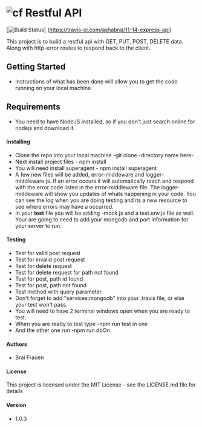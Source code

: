 ![cf](http://i.imgur.com/7v5ASc8.png) Restful API 
====
[![Build Status](https://travis-ci.com/ashabrai/11-14-express-api.svg?branch=master)]
(https://travis-ci.com/ashabrai/11-14-express-api)

This project is to build a restful api with GET, PUT, POST, DELETE data.
Along with http-error routes to respond back to the client. 

## Getting Started
   * Instructions of what has been done will allow you to get the code running on your 
   local machine. 


## Requirements  
   * You need to have NodeJS installed, so if you don't just search online for nodejs and download it.
    
#### Installing 
   * Clone the repo into your local machine -git clone -directory name here- 
   * Next install project files - npm install 
   * You will need install superagent - npm install superagent
   * A few new files will be added, error-middeware and logger-middleware.js. If an error occurs it will
   automatically reach and respond with the error code listed in the error-middleware file. The logger-middeware 
   will show you updates of whats happening in your code. You can see the log when you are doing testing 
   and its a new resource to see where errors may have a occurred. 
   * In your __test__ file you will be adding <nameoffolder>-mock.js and a test.env.js file as well. Your are going 
   to need to add your mongodb and port information for your server to run. 

#### Testing  
   * Test for valid post request
   * Test for invalid post request
   * Test for delete request 
   * Test for delete request for path not found
   * Test for post, path id found 
   * Test for post, path not found
   * Test method with query parameter
   * Don't forget to add "services:mongodb" into your .travis file, or else your test won't pass.
   * You will need to have 2 terminal windows open when you are ready to test.
   * When you are ready to test type -npm run test in one
   * And the other one run -npm run dbOn

####  Authors
* Brai Frauen 

#### License 
This project is licensed under the MIT License - see the LICENSE.md file for details

#### Version
* 1.0.3